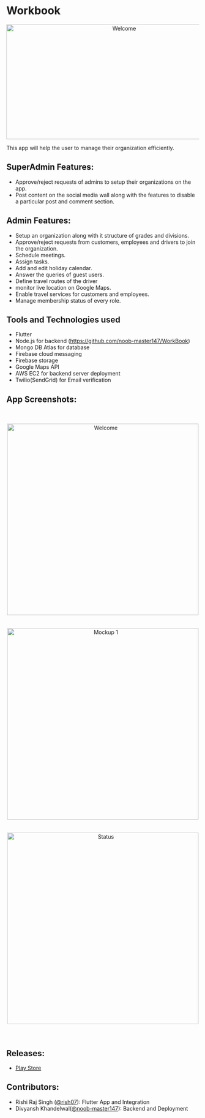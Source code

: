 # Workbook

<p align="center">
<img src="https://i.ibb.co/whpzWvk/Workbook.png"alt="Welcome"  width="600" height="300" />
</p>


This app will help the user to manage their organization efficiently.

## SuperAdmin Features:

* Approve/reject requests of admins to setup their organizations on the app.
* Post content on the social media wall along with the features to disable a particular post and comment section.

## Admin Features:
* Setup an organization along with it structure of grades and divisions.
* Approve/reject requests from customers, employees and drivers to join the organization.
* Schedule meetings.
* Assign tasks.
* Add and edit holiday calendar.
* Answer the queries of guest users.
* Define travel routes of the driver
* monitor live location on Google Maps.
* Enable travel services for customers and employees.
* Manage membership status of every role.

## Tools and Technologies used
* Flutter
* Node.js for backend (https://github.com/noob-master147/WorkBook)
* Mongo DB Atlas for database
* Firebase cloud messaging 
* Firebase storage
* Google Maps API
* AWS EC2 for backend server deployment
* Twilio(SendGrid) for Email verification


## App Screenshots:
<p align="center">
<br>
<br>
<img src="https://i.ibb.co/Jr1NfJ3/Mockup-1.jpg"alt="Welcome"  width="500" height=auto />
<br>
<br>
<br>
<img src="https://i.ibb.co/r6hg5rM/Mockup-2.jpg" alt="Mockup 1"   width="500" height=auto />
<br>
<br>
<br>
<img src="https://i.ibb.co/RY4LyJf/Mockup-3.jpg" alt="Status"   width="500" height=auto />
<br>
<br>
<br>

## Releases:
* <a href = "https://play.google.com/store/apps/details?id=com.rish.workbook">Play Store</a>

## Contributors:
* Rishi Raj Singh (<a href="https://github.com/rish07">@rish07</a>): Flutter App and Integration
* Divyansh Khandelwal(<a href="https://github.com/noob-master147">@noob-master147</a>): Backend and Deployment




